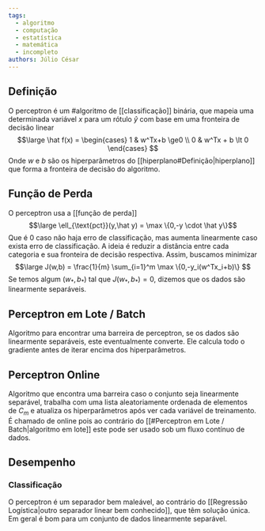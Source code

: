 ```yaml
---
tags:
  - algoritmo
  - computação
  - estatística
  - matemática
  - incompleto
authors: Júlio César
---
```

## Definição

O perceptron é um #algoritmo de [[classificação]] binária, que mapeia uma determinada variável $x$ para um rótulo $\hat{y}$ com base em uma fronteira de decisão linear
$$\large
\hat f(x) = \begin{cases}
1 & w^Tx+b \ge0 \\
0 & w^Tx + b \lt 0
\end{cases}
$$
Onde $w$ e $b$ são os hiperparâmetros do [[hiperplano#Definição|hiperplano]] que forma a fronteira de decisão do algoritmo.
## Função de Perda

O perceptron usa a [[função de perda]]
$$\large \ell_{\text{pct}}(y,\hat y) = \max \{0,-y \cdot \hat y\}$$
Que é 0 caso não haja erro de classificação, mas aumenta linearmente caso exista erro de classificação. A ideia é reduzir a distância entre cada categoria e sua fronteira de decisão respectiva. Assim, buscamos minimizar
$$\large 
J(w,b) = \frac{1}{m} \sum_{i=1}^m \max \{0,-y_i(w^Tx_i+b)\}
$$
Se temos algum $(w_*,b_*)$ tal que $J(w_*,b_*) = 0$, dizemos que os dados são linearmente separáveis.
## Perceptron em Lote / Batch

Algoritmo para encontrar uma barreira de perceptron, se os dados são linearmente separáveis, este eventualmente converte. Ele calcula todo o gradiente antes de iterar encima dos hiperparâmetros.
## Perceptron Online

Algoritmo que encontra uma barreira caso o conjunto seja linearmente separável, trabalha com uma lista aleatoriamente ordenada de elementos de $C_m$ e atualiza os hiperparâmetros após ver cada variável de treinamento. É chamado de online pois ao contrário do [[#Perceptron em Lote / Batch|algoritmo em lote]] este pode ser usado sob um fluxo contínuo de dados.

## Desempenho

### Classificação
O perceptron é um separador bem maleável, ao contrário do [[Regressão Logística|outro separador linear bem conhecido]], que têm solução única. Em geral é bom para um conjunto de dados linearmente separável. 